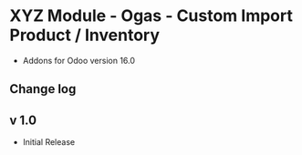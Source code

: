 XYZ Module - Ogas - Custom Import Product / Inventory
======================================================

* Addons for Odoo version 16.0

Change log
----------
v 1.0
--------
* Initial Release